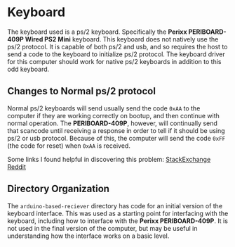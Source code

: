 # Keyboard

The keyboard used is a ps/2 keyboard. Specifically the **Perixx PERIBOARD-409P
Wired PS2 Mini** keyboard. This keyboard does not natively use the ps/2
protocol. It is capable of both ps/2 and usb, and so requires the host to send a
code to the keyboard to initialize ps/2 protocol. The keyboard driver for this
computer should work for native ps/2 keyboards in addition to this odd keyboard.

## Changes to Normal ps/2 protocol

Normal ps/2 keyboards will send usually send the code `0xAA` to the computer if
they are working correctly on bootup, and then continue with normal operation.
The **PERIBOARD-409P**, however, will continually send that scancode until
receiving a response in order to tell if it should be using ps/2 or usb
protocol. Because of this, the computer will send the code `0xFF` (the code for
reset) when `0xAA` is received.

Some links I found helpful in discovering this problem:
[StackExchange](https://electronics.stackexchange.com/questions/625609/scan-codes-from-ps-2-keyboard-misbehaviors)
[Reddit](https://www.reddit.com/r/beneater/comments/m836ul/ps2_keyboard_not_working_on_the_6502_but_is/)

## Directory Organization

The `arduino-based-reciever` directory has code for an initial version of the
keyboard interface. This was used as a starting point for interfacing with the
keyboard, including how to interface with the **Perixx PERIBOARD-409P**. It is
not used in the final version of the computer, but may be useful in
understanding how the interface works on a basic level.
